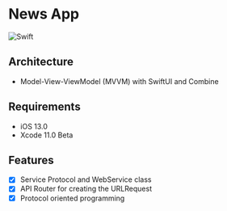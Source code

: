 #  News App

![Swift](https://img.shields.io/badge/%20in-swift%205.0-green.svg)


## Architecture

- Model-View-ViewModel (MVVM) with SwiftUI and Combine

## Requirements

- iOS 13.0
- Xcode 11.0 Beta

## Features

- [x] Service Protocol and WebService class
- [x] API Router for creating the URLRequest
- [x] Protocol oriented programming

